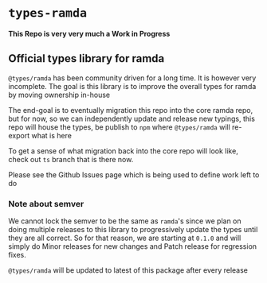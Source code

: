 # `types-ramda`

**This Repo is very very much a Work in Progress**

## Official types library for ramda

`@types/ramda` has been community driven for a long time. It is however very incomplete. The goal is this library is to improve the overall types for ramda by moving ownership in-house

The end-goal is to eventually migration this repo into the core ramda repo, but for now, so we can independently update and release new typings,
this repo will house the types, be publish to `npm` where `@types/ramda` will re-export what is here

To get a sense of what migration back into the core repo will look like, check out `ts` branch that is there now.

Please see the Github Issues page which is being used to define work left to do

### Note about semver

We cannot lock the semver to be the same as `ramda`'s since we plan on doing multiple releases to this library to progressively update the types
until they are all correct. So for that reason, we are starting at `0.1.0` and will simply do Minor releases for new changes and Patch release for regression fixes.

`@types/ramda` will be updated to latest of this package after every release
